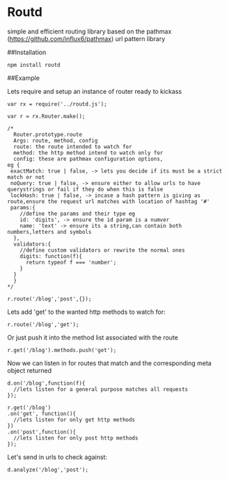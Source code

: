 Routd
=====

 simple and efficient routing library based on the pathmax (https://github.com/influx6/pathmax) url pattern library

##Installation
  
    npm install routd
  
##Example

Lets require and setup an instance of router ready to kickass
 
    var rx = require('../routd.js');
  
    var r = rx.Router.make();
  
    /*
      Router.prototype.route
      Args: route, method, config
      route: the route intended to watch for
      method: the http method intend to watch only for
      config: these are pathmax configuration options,
    eg {
     exactMatch: true | false, -> lets you decide if its must be a strict match or not
     noQuery: true | false, -> ensure either to allow urls to have querystrings or fail if they do when this is false
     lockHash: true | false, -> incase a hash pattern is giving as route,ensure the request url matches with location of hashtag '#'
     params:{
        //define the params and their type eg
        id: 'digits', -> ensure the id param is a numver
        name: 'text' -> ensure its a string,can contain both numbers,letters and symbols
      },
      validators:{
        //define custom validators or rewrite the normal ones
        digits: function(f){
          return typeof f === 'number';
        }
      }
      }
    */
  
    r.route('/blog','post',{});
  
  Lets add 'get' to the wanted http methods to watch for:
  
    r.route('/blog','get'); 
  
  Or just push it into the method list associated with the route
    
    r.get('/blog').methods.push('get');
    
  Now we can listen in for routes that match and the corresponding meta object returned
  
    d.on('/blog',function(f){
      //lets listen for a general purpose matches all requests       
    });
  
    r.get('/blog')
    .on('get', function(){
      //lets listen for only get http methods
    })
    .on('post',function(){
      //lets listen for only post http methods
    });
  
  
  Let's send in urls to check against:
  
    d.analyze('/blog','post');
   
